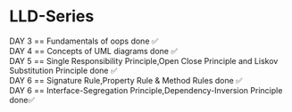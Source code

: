 # LLD-Series<br>
DAY 3 == Fundamentals of oops done ✅<br>
DAY 4 == Concepts of UML diagrams done ✅<br>
DAY 5 == Single Responsibility Principle,Open Close Principle and Liskov Substitution Principle done ✅<br>
DAY 6 == Signature Rule,Property Rule & Method Rules done ✅<br>
DAY 6 == Interface-Segregation Principle,Dependency-Inversion Principle done✅<br>
